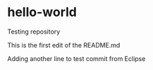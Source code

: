 # hello-world
Testing repository

This is the first edit of the README.md

Adding another line to test commit from Eclipse